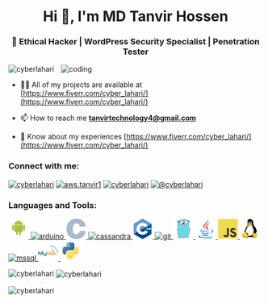 
<h1 align="center">Hi 👋, I'm MD Tanvir Hossen</h1>
<h3 align="center">🔐 Ethical Hacker | WordPress Security Specialist | Penetration Tester</h3>

<img align="right" alt="coding" width="400" src="https://cdn.dribbble.com/userupload/42154896/file/original-e82e9f3d04ed4fe2ac4da58f079e8b1a.gif">

<p align="left"> <img src="https://komarev.com/ghpvc/?username=cyberlahari&label=Profile%20views&color=0e75b6&style=flat" alt="cyberlahari" /> </p>

- 👨‍💻 All of my projects are available at [https://www.fiverr.com/cyber_lahari/](https://www.fiverr.com/cyber_lahari/)

- 📫 How to reach me **tanvirtechnology4@gmail.com**

- 📄 Know about my experiences [https://www.fiverr.com/cyber_lahari/](https://www.fiverr.com/cyber_lahari/)

<h3 align="left">Connect with me:</h3>
<p align="left">
<a href="https://twitter.com/cyberlahari" target="blank"><img align="center" src="https://raw.githubusercontent.com/rahuldkjain/github-profile-readme-generator/master/src/images/icons/Social/twitter.svg" alt="cyberlahari" height="30" width="40" /></a>
<a href="https://fb.com/aws.tanvir1" target="blank"><img align="center" src="https://raw.githubusercontent.com/rahuldkjain/github-profile-readme-generator/master/src/images/icons/Social/facebook.svg" alt="aws.tanvir1" height="30" width="40" /></a>
<a href="https://instagram.com/cyberlahari" target="blank"><img align="center" src="https://raw.githubusercontent.com/rahuldkjain/github-profile-readme-generator/master/src/images/icons/Social/instagram.svg" alt="cyberlahari" height="30" width="40" /></a>
<a href="https://www.hackerearth.com/@cyberlahari" target="blank"><img align="center" src="https://raw.githubusercontent.com/rahuldkjain/github-profile-readme-generator/master/src/images/icons/Social/hackerearth.svg" alt="@cyberlahari" height="30" width="40" /></a>
</p>

<h3 align="left">Languages and Tools:</h3>
<p align="left"> <a href="https://developer.android.com" target="_blank" rel="noreferrer"> <img src="https://raw.githubusercontent.com/devicons/devicon/master/icons/android/android-original-wordmark.svg" alt="android" width="40" height="40"/> </a> <a href="https://www.arduino.cc/" target="_blank" rel="noreferrer"> <img src="https://cdn.worldvectorlogo.com/logos/arduino-1.svg" alt="arduino" width="40" height="40"/> </a> <a href="https://www.cprogramming.com/" target="_blank" rel="noreferrer"> <img src="https://raw.githubusercontent.com/devicons/devicon/master/icons/c/c-original.svg" alt="c" width="40" height="40"/> </a> <a href="https://cassandra.apache.org/" target="_blank" rel="noreferrer"> <img src="https://www.vectorlogo.zone/logos/apache_cassandra/apache_cassandra-icon.svg" alt="cassandra" width="40" height="40"/> </a> <a href="https://www.w3schools.com/cpp/" target="_blank" rel="noreferrer"> <img src="https://raw.githubusercontent.com/devicons/devicon/master/icons/cplusplus/cplusplus-original.svg" alt="cplusplus" width="40" height="40"/> </a> <a href="https://git-scm.com/" target="_blank" rel="noreferrer"> <img src="https://www.vectorlogo.zone/logos/git-scm/git-scm-icon.svg" alt="git" width="40" height="40"/> </a> <a href="https://golang.org" target="_blank" rel="noreferrer"> <img src="https://raw.githubusercontent.com/devicons/devicon/master/icons/go/go-original.svg" alt="go" width="40" height="40"/> </a> <a href="https://www.java.com" target="_blank" rel="noreferrer"> <img src="https://raw.githubusercontent.com/devicons/devicon/master/icons/java/java-original.svg" alt="java" width="40" height="40"/> </a> <a href="https://developer.mozilla.org/en-US/docs/Web/JavaScript" target="_blank" rel="noreferrer"> <img src="https://raw.githubusercontent.com/devicons/devicon/master/icons/javascript/javascript-original.svg" alt="javascript" width="40" height="40"/> </a> <a href="https://www.linux.org/" target="_blank" rel="noreferrer"> <img src="https://raw.githubusercontent.com/devicons/devicon/master/icons/linux/linux-original.svg" alt="linux" width="40" height="40"/> </a> <a href="https://www.microsoft.com/en-us/sql-server" target="_blank" rel="noreferrer"> <img src="https://www.svgrepo.com/show/303229/microsoft-sql-server-logo.svg" alt="mssql" width="40" height="40"/> </a> <a href="https://www.mysql.com/" target="_blank" rel="noreferrer"> <img src="https://raw.githubusercontent.com/devicons/devicon/master/icons/mysql/mysql-original-wordmark.svg" alt="mysql" width="40" height="40"/> </a> <a href="https://www.python.org" target="_blank" rel="noreferrer"> <img src="https://raw.githubusercontent.com/devicons/devicon/master/icons/python/python-original.svg" alt="python" width="40" height="40"/> </a> </p>

<p><img align="left" src="https://github-readme-stats.vercel.app/api/top-langs?username=cyberlahari&show_icons=true&locale=en&layout=compact" alt="cyberlahari" /></p>

<p>&nbsp;<img align="center" src="https://github-readme-stats.vercel.app/api?username=cyberlahari&show_icons=true&locale=en" alt="cyberlahari" /></p>

<p><img align="center" src="https://github-readme-streak-stats.herokuapp.com/?user=cyberlahari&" alt="cyberlahari" /></p>

